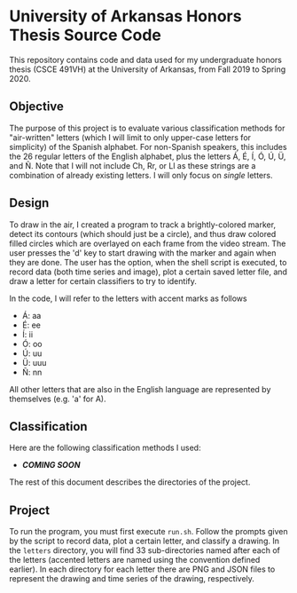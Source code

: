 # University of Arkansas Honors Thesis Source Code
This repository contains code and data used for my undergraduate honors thesis (CSCE 491VH) at the University of Arkansas, from Fall 2019 to Spring 2020.

## Objective
The purpose of this project is to evaluate various classification methods for "air-written" letters (which I will limit to only upper-case letters for simplicity) of the Spanish alphabet. For non-Spanish speakers, this includes the 26 regular letters of the English alphabet, plus the letters Á, É, Í, Ó, Ú, Ü, and Ñ. Note that I will not include Ch, Rr, or Ll as these strings are a combination of already existing letters. I will only focus on _single_ letters.

## Design
To draw in the air, I created a program to track a brightly-colored marker, detect its contours (which should just be a circle), and thus draw colored filled circles which are overlayed on each frame from the video stream. The user presses the 'd' key to start drawing with the marker and again when they are done. The user has the option, when the shell script is executed, to record data (both time series and image), plot a certain saved letter file, and draw a letter for certain classifiers to try to identify.

In the code, I will refer to the letters with accent marks as follows
 * Á: aa
 * É: ee
 * Í: ii
 * Ó: oo
 * Ú: uu
 * Ü: uuu
 * Ñ: nn

All other letters that are also in the English language are represented by themselves (e.g. 'a' for A).

## Classification
Here are the following classification methods I used:
 * ___COMING SOON___

The rest of this document describes the directories of the project.

## Project
To run the program, you must first execute ```run.sh```. Follow the prompts given by the script to record data, plot a certain letter, and classify a drawing.
In the ```letters``` directory, you will find 33 sub-directories named after each of the letters (accented letters are named using the convention defined earlier). In each directory for each letter there are PNG and JSON files to represent the drawing and time series of the drawing, respectively.
